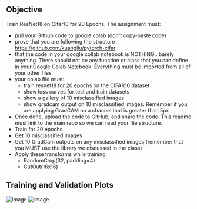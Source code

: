 Objective
---------

Train ResNet18 on Cifar10 for 20 Epochs. The assignment must:
- pull your Github code to google colab (don't copy-paste code)
- prove that you are following the structure https://github.com/kuangliu/pytorch-cifar 
- that the code in your google collab notebook is NOTHING.. barely anything. There should not be any function or class that you can define in your Google Colab Notebook. Everything must be imported from all of your other files
- your colab file must:
  - train resnet18 for 20 epochs on the CIFAR10 dataset
  - show loss curves for test and train datasets
  - show a gallery of 10 misclassified images
  - show gradcam output on 10 misclassified images. Remember if you are applying GradCAM on a channel that is greater than 5px
- Once done, upload the code to GitHub, and share the code. This readme must link to the main repo so we can read your file structure. 
- Train for 20 epochs
- Get 10 misclassified images
- Get 10 GradCam outputs on any misclassified images (remember that you MUST use the library we discussed in the class)
- Apply these transforms while training:
  - RandomCrop(32, padding=4)
  - CutOut(16x16)
  
 Training and Validation Plots
 ----------------------------
![image](https://user-images.githubusercontent.com/10797988/218083088-501ecbf3-d464-4547-9027-da33d11c46a0.png)
![image](https://user-images.githubusercontent.com/10797988/218083153-9c4d6482-0ac3-4876-99d0-76c685b6a788.png)

